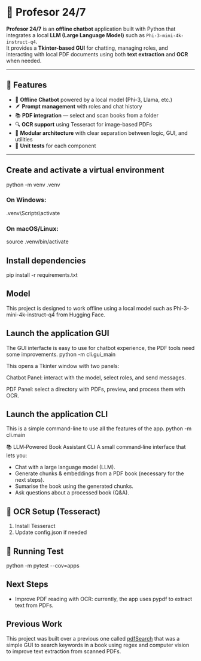 # 🧠 Profesor 24/7

**Profesor 24/7** is an **offline chatbot** application built with Python that integrates a local **LLM (Large Language Model)** such as `Phi-3-mini-4k-instruct-q4`.  
It provides a **Tkinter-based GUI** for chatting, managing roles, and interacting with local PDF documents using both **text extraction** and **OCR** when needed.

---

## 🚀 Features

- 💬 **Offline Chatbot** powered by a local model (Phi-3, Llama, etc.)
- 🪶 **Prompt management** with roles and chat history
- 📚 **PDF integration** — select and scan books from a folder
- 🔍 **OCR support** using Tesseract for image-based PDFs
- 🧩 **Modular architecture** with clear separation between logic, GUI, and utilities
- 🧪 **Unit tests** for each component

---

## Create and activate a virtual environment
python -m venv .venv
### On Windows:
.venv\Scripts\activate
### On macOS/Linux:
source .venv/bin/activate

## Install dependencies
pip install -r requirements.txt

## Model 
This project is designed to work offline using a local model such as Phi-3-mini-4k-instruct-q4 from Hugging Face.

## Launch the application GUI
The GUI interfacte is easy to use for chatbot experience, the PDF tools need some improvements.
python -m cli.gui_main

This opens a Tkinter window with two panels:

Chatbot Panel: interact with the model, select roles, and send messages.

PDF Panel: select a directory with PDFs, preview, and process them with OCR.

## Launch the application CLI
This is a simple command-line to use all the features of the app.
python -m cli.main

📚 LLM‑Powered Book Assistant CLI
A small command‑line interface that lets you:

* Chat with a large language model (LLM).
* Generate chunks & embeddings from a PDF book (necessary for the next steps).
* Sumarise the book using the generated chunks.
* Ask questions about a processed book (Q&A).

## 🧾 OCR Setup (Tesseract)

1. Install Tesseract
2. Update config.json if needed

## 🧪 Running Test
python -m pytest --cov=apps

## Next Steps
* Improve PDF reading with OCR: currently, the app uses pypdf to extract text from PDFs.

## Previous Work
This project was built over a previous one called [pdfSearch](https://github.com/danielTeniente/pdfSearch) that was a simple GUI to search keywords in a book using regex and computer vision to improve text extraction from scanned PDFs.

